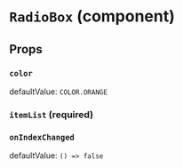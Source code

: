 `RadioBox` (component)
======================



Props
-----

### `color`

defaultValue: `COLOR.ORANGE`


### `itemList` (required)



### `onIndexChanged`

defaultValue: `() => false`

